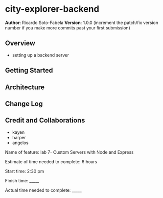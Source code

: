 # city-explorer-backend

**Author**: Ricardo Soto-Fabela
**Version**: 1.0.0 (increment the patch/fix version number if you make more commits past your first submission)

## Overview
* setting up a backend server
<!-- Provide a high level overview of what this application is and why you are building it, beyond the fact that it's an assignment for this class. (i.e. What's your problem domain?) -->

## Getting Started
<!-- What are the steps that a user must take in order to build this app on their own machine and get it running? -->

## Architecture
<!-- Provide a detailed description of the application design. What technologies (languages, libraries, etc) you're using, and any other relevant design information. -->

## Change Log
<!-- Use this area to document the iterative changes made to your application as each feature is successfully implemented. Use time stamps. Here's an example:

01-01-2001 4:59pm - Application now has a fully-functional express server, with a GET route for the location resource. -->

## Credit and Collaborations

* kayen
* harper
* angelos




Name of feature: lab 7- Custom Servers with Node and Express

Estimate of time needed to complete: 6 hours

Start time: 2:30 pm

Finish time: _____

Actual time needed to complete: _____
